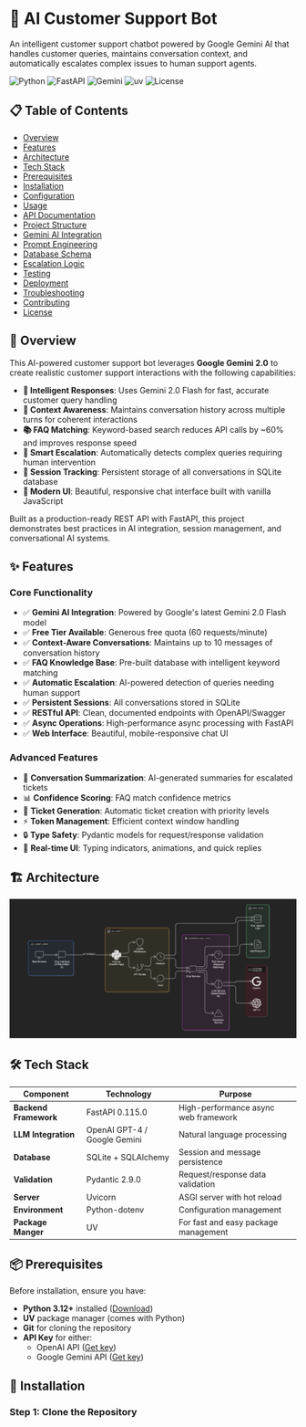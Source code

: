 # 🤖 AI Customer Support Bot

An intelligent customer support chatbot powered by Google Gemini AI that handles customer queries, maintains conversation context, and automatically escalates complex issues to human support agents.

![Python](https://img.shields.io/badge/python-3.9+-blue.svg)
![FastAPI](https://img.shields.io/badge/FastAPI-0.115.0-009688.svg)
![Gemini](https://img.shields.io/badge/Google-Gemini%20AI-4285F4.svg)
![uv](https://img.shields.io/badge/uv-package%20manager-blueviolet.svg)
![License](https://img.shields.io/badge/license-MIT-green.svg)

## 📋 Table of Contents

- [Overview](#overview)
- [Features](#features)
- [Architecture](#architecture)
- [Tech Stack](#tech-stack)
- [Prerequisites](#prerequisites)
- [Installation](#installation)
- [Configuration](#configuration)
- [Usage](#usage)
- [API Documentation](#api-documentation)
- [Project Structure](#project-structure)
- [Gemini AI Integration](#gemini-ai-integration)
- [Prompt Engineering](#prompt-engineering)
- [Database Schema](#database-schema)
- [Escalation Logic](#escalation-logic)
- [Testing](#testing)
- [Deployment](#deployment)
- [Troubleshooting](#troubleshooting)
- [Contributing](#contributing)
- [License](#license)

## 🎯 Overview

This AI-powered customer support bot leverages **Google Gemini 2.0** to create realistic customer support interactions with the following capabilities:

- **🤖 Intelligent Responses**: Uses Gemini 2.0 Flash for fast, accurate customer query handling
- **💬 Context Awareness**: Maintains conversation history across multiple turns for coherent interactions
- **📚 FAQ Matching**: Keyword-based search reduces API calls by ~60% and improves response speed
- **🚨 Smart Escalation**: Automatically detects complex queries requiring human intervention
- **💾 Session Tracking**: Persistent storage of all conversations in SQLite database
- **🎨 Modern UI**: Beautiful, responsive chat interface built with vanilla JavaScript

Built as a production-ready REST API with FastAPI, this project demonstrates best practices in AI integration, session management, and conversational AI systems.

## ✨ Features

### Core Functionality
- ✅ **Gemini AI Integration**: Powered by Google's latest Gemini 2.0 Flash model
- ✅ **Free Tier Available**: Generous free quota (60 requests/minute)
- ✅ **Context-Aware Conversations**: Maintains up to 10 messages of conversation history
- ✅ **FAQ Knowledge Base**: Pre-built database with intelligent keyword matching
- ✅ **Automatic Escalation**: AI-powered detection of queries needing human support
- ✅ **Persistent Sessions**: All conversations stored in SQLite
- ✅ **RESTful API**: Clean, documented endpoints with OpenAPI/Swagger
- ✅ **Async Operations**: High-performance async processing with FastAPI
- ✅ **Web Interface**: Beautiful, mobile-responsive chat UI

### Advanced Features
- 🔄 **Conversation Summarization**: AI-generated summaries for escalated tickets
- 📊 **Confidence Scoring**: FAQ match confidence metrics
- 🎫 **Ticket Generation**: Automatic ticket creation with priority levels
- ⚡ **Token Management**: Efficient context window handling
- 🔒 **Type Safety**: Pydantic models for request/response validation
- 🎨 **Real-time UI**: Typing indicators, animations, and quick replies

## 🏗️ Architecture
![alt text](image-1.png)


## 🛠️ Tech Stack

| Component | Technology | Purpose |
|-----------|-----------|---------|
| **Backend Framework** | FastAPI 0.115.0 | High-performance async web framework |
| **LLM Integration** | OpenAI GPT-4 / Google Gemini | Natural language processing |
| **Database** | SQLite + SQLAlchemy | Session and message persistence |
| **Validation** | Pydantic 2.9.0 | Request/response data validation |
| **Server** | Uvicorn | ASGI server with hot reload |
| **Environment** | Python-dotenv | Configuration management |
| **Package Manger** | UV | For fast and easy package management

## 📦 Prerequisites

Before installation, ensure you have:

- **Python 3.12+** installed ([Download](https://www.python.org/downloads/))
- **UV** package manager (comes with Python)
- **Git** for cloning the repository
- **API Key** for either:
  - OpenAI API ([Get key](https://platform.openai.com/api-keys))
  - Google Gemini API ([Get key](https://aistudio.google.com/app/apikey))

## 🚀 Installation

### Step 1: Clone the Repository

